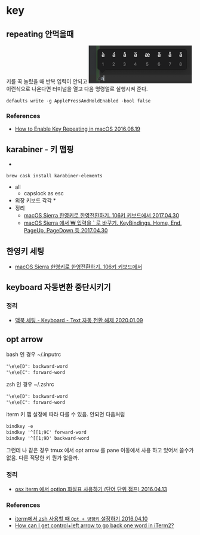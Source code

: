 # key
## repeating 안먹을때
키를 꾹 눌렀을 때 반복 입력이 안되고
![](macos-not-work-key-repeating.png)
이런식으로 나온다면 터미널을 열고 다음 명령얼르 실행시켜 준다.
```
defaults write -g ApplePressAndHoldEnabled -bool false
```

### References
* [How to Enable Key Repeating in macOS 2016.08.19](https://www.howtogeek.com/267463/how-to-enable-key-repeating-in-macos/)

## karabiner - 키 맵핑
* [](https://formulae.brew.sh/cask/karabiner-elements)
```
brew cask install karabiner-elements
```
* all
  * capslock as esc
* 외장 키보드 각각
  * 
* 정리
  * [macOS Sierra 한영키로 한영전환하기. 106키 키보드에서 2017.04.30](https://junho85.pe.kr/578)
  * [macOS Sierra 에서 ₩ 입력을 ` 로 바꾸기. KeyBindings. Home, End, PageUp, PageDown 등 2017.04.30](https://junho85.pe.kr/580)

## 한영키 세팅
* [macOS Sierra 한영키로 한영전환하기. 106키 키보드에서](https://junho85.pe.kr/578)

## keyboard 자동변환 중단시키기
### 정리
* [맥북 세팅 - Keyboard - Text 자동 전환 해제 2020.01.09](https://junho85.pe.kr/1457)

## opt arrow

bash 인 경우 ~/.inputrc
```
"\e\e[D": backward-word
"\e\e[C": forward-word
```

zsh 인 경우 ~/.zshrc
```
"\e\e[D": backward-word
"\e\e[C": forward-word
```

iterm 키 맵 설정에 따라 다를 수 있음. 안되면 다음처럼
```
bindkey -e
bindkey '^[[1;9C' forward-word
bindkey '^[[1;9D' backward-word
```

그런데 나 같은 경우 tmux 에서 opt arrow 를 pane 이동에서 사용 하고 있어서 쓸수가 없음. 다른 적당한 키 뭔가 없을까. 

### 정리
* [osx iterm 에서 option 화살표 사용하기 (단어 단위 점프) 2016.04.13](https://junho85.pe.kr/451)

### References
* [iterm에서 zsh 사용할 때 `Opt + 방향키` 설정하기 2016.04.10](https://edykim.com/ko/post/setting-opt-direction-keys-when-using-zsh-in-iterm/)
* [How can I get control+left arrow to go back one word in iTerm2?](https://superuser.com/questions/357355/how-can-i-get-controlleft-arrow-to-go-back-one-word-in-iterm2)